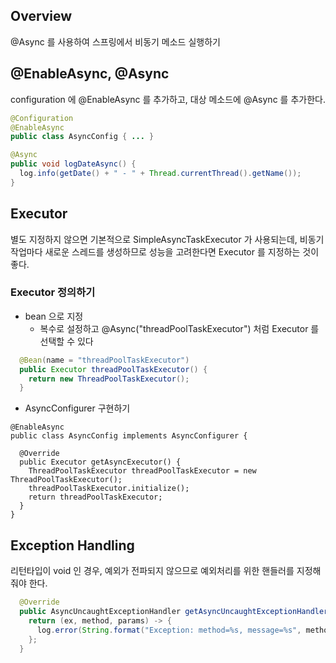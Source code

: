 
## Overview
@Async 를 사용하여 스프링에서 비동기 메소드 실행하기


## @EnableAsync, @Async
configuration 에 @EnableAsync 를 추가하고, 대상 메소드에 @Async 를 추가한다.
```java
@Configuration
@EnableAsync
public class AsyncConfig { ... }
```

```java
@Async
public void logDateAsync() {
  log.info(getDate() + " - " + Thread.currentThread().getName());
}
```


## Executor
별도 지정하지 않으면 기본적으로 SimpleAsyncTaskExecutor 가 사용되는데, 비동기 작업마다 새로운 스레드를 생성하므로 성능을 고려한다면 Executor 를 지정하는 것이 좋다.

### Executor 정의하기
- bean 으로 지정
  - 복수로 설정하고 @Async("threadPoolTaskExecutor") 처럼 Executor 를 선택할 수 있다
```java
  @Bean(name = "threadPoolTaskExecutor")
  public Executor threadPoolTaskExecutor() {
    return new ThreadPoolTaskExecutor();
  }
```

- AsyncConfigurer 구현하기
```java@Configuration
@EnableAsync
public class AsyncConfig implements AsyncConfigurer {

  @Override
  public Executor getAsyncExecutor() {
    ThreadPoolTaskExecutor threadPoolTaskExecutor = new ThreadPoolTaskExecutor();
    threadPoolTaskExecutor.initialize();
    return threadPoolTaskExecutor;
  }
}

```

## Exception Handling
리턴타입이 void 인 경우, 예외가 전파되지 않으므로 예외처리를 위한 핸들러를 지정해줘야 한다.
```java
  @Override
  public AsyncUncaughtExceptionHandler getAsyncUncaughtExceptionHandler() {
    return (ex, method, params) -> {
      log.error(String.format("Exception: method=%s, message=%s", method, ex.getMessage()), ex);
    };
  }
```


